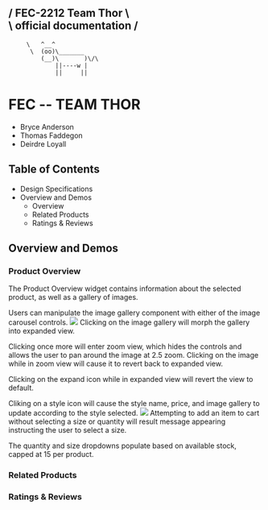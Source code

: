 / FEC-2212 Team Thor        \\\
\ official documentation   /
  ----------------------------------------
         \   ^__^ 
          \  (oo)\_______
             (__)\       )\/\
                 ||----w |
                 ||     ||



FEC -- TEAM THOR
================
- Bryce Anderson
- Thomas Faddegon
- Deirdre Loyall

## Table of Contents
- Design Specifications
- Overview and Demos
  - Overview
  - Related Products
  - Ratings & Reviews
  
## Overview and Demos

### Product Overview
The Product Overview widget contains information about the selected product, as well as a gallery of images.

Users can manipulate the image gallery component with either of the image carousel controls.
<img src="http://g.recordit.co/yPnYLK8IIH.gif" />
Clicking on the image gallery will morph the gallery into expanded view.

Clicking once more will enter zoom view, which hides the controls and allows the user to pan around the image at 2.5 zoom. Clicking on the image while in zoom view will cause it to revert back to expanded view.

Clicking on the expand icon while in expanded view will revert the view to default.

Cliking on a style icon will cause the style name, price, and image gallery to update according to the style selected.
<img src="http://g.recordit.co/zsR9m8Qq3g.gif" />
Attempting to add an item to cart without selecting a size or quantity will result message appearing instructing the user to select a size.

The quantity and size dropdowns populate based on available stock, capped at 15 per product.

### Related Products


### Ratings & Reviews
